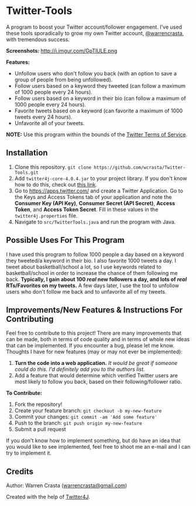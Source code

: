# Twitter-Tools

A program to boost your Twitter account/follower engagement. I've used these tools sporadically to grow my own Twitter account, [@warrencrasta](https://twitter.com/warrencrasta), with tremendous success.

**Screenshots:** http://i.imgur.com/GpTlULE.png

**Features:**
* Unfollow users who don't follow you back (with an option to save a group of people from being unfollowed).
* Follow users based on a keyword they tweeted (can follow a maximum of 1000 people every 24 hours).
* Follow users based on a keyword in their bio (can follow a maximum of 1000 people every 24 hours).
* Favorite tweets based on a keyword (can favorite a maximum of 1000 tweets every 24 hours).
* Unfavorite all of your tweets.

**NOTE:** Use this program within the bounds of the [Twitter Terms of Service](https://twitter.com/tos?lang=en).

## Installation

1. Clone this repository. `git clone https://github.com/wcrasta/Twitter-Tools.git`
2. Add `twitter4j-core-4.0.4.jar` to your project library. If you don't know how to do this, check out [this link](http://stackoverflow.com/questions/3280353/how-to-import-a-jar-in-eclipse).
3. Go to https://apps.twitter.com/ and create a Twitter Application. Go to the Keys and Access Tokens tab of your application and note the **Consumer Key (API Key)**, **Consumer Secret (API Secret)**, **Access Token**, and **Access Token Secret**. Fill in these values in the `twitter4j.properties` file.
4. Navigate to `src/TwitterTools.java` and run the program with Java.

## Possible Uses For This Program

I have used this program to follow 1000 people a day based on a keyword they tweeted/a keyword in their bio. I also favorite 1000 tweets a day. I tweet about basketball/school a lot, so I use keywords related to basketball/school in order to increase the chance of them following me back. **Typically, I gain about 100 *real* new followers a day, and lots of *real* RTs/Favorites on my tweets.** A few days later, I use the tool to unfollow users who don't follow me back and to unfavorite all of my tweets.  

## Improvements/New Features & Instructions For Contributing

Feel free to contribute to this project! There are many improvements that can be made, both in terms of code quality and in terms of whole new ideas that can be implemented. If you encounter a bug, please let me know. Thoughts I have for new features (may or may not ever be implemented):

1. **Turn the code into a web application.** *It would be great if someone could do this. I'd definitely add you to the authors list.*
2. Add a feature that would determine which verified Twitter users are most likely to follow you back, based on their following/follower ratio. 

**To Contribute:**

1. Fork the repository!
2. Create your feature branch: `git checkout -b my-new-feature`
3. Commit your changes: `git commit -am 'Add some feature'`
4. Push to the branch: `git push origin my-new-feature`
5. Submit a pull request

If you don't know how to implement something, but do have an idea that you would like to see implemented, feel free to shoot me an e-mail and I can try to implement it.

## Credits

Author: Warren Crasta (warrencrasta@gmail.com)

Created with the help of [Twitter4J](http://twitter4j.org/en/index.html).